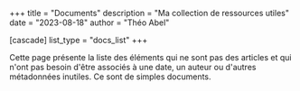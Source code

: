 +++
title = "Documents"
description = "Ma collection de ressources utiles"
date = "2023-08-18"
author = "Théo Abel"

[cascade]
  list_type = "docs_list"
+++

Cette page présente la liste des éléments qui ne sont pas des articles et qui n'ont pas besoin d'être associés à une date, un auteur ou d'autres métadonnées inutiles. Ce sont de simples documents.
